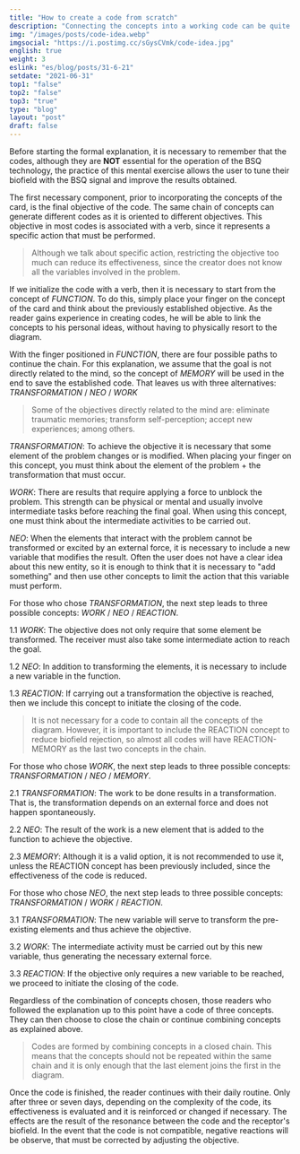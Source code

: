 ```yaml
---
title: "How to create a code from scratch"
description: "Connecting the concepts into a working code can be quite tricky, but don't worry. This guide will help you understand the logic steps behind building a code."
img: "/images/posts/code-idea.webp"
imgsocial: "https://i.postimg.cc/sGysCVmk/code-idea.jpg"
english: true
weight: 3
eslink: "es/blog/posts/31-6-21"
setdate: "2021-06-31"
top1: "false"
top2: "false"
top3: "true"
type: "blog"
layout: "post"
draft: false
---
```


Before starting the formal explanation, it is necessary to remember that the codes, although they are **NOT** essential for the operation of the BSQ technology, the practice of this mental exercise allows the user to tune their biofield with the BSQ signal and improve the results obtained.

The first necessary component, prior to incorporating the concepts of the card, is the final objective of the code. The same chain of concepts can generate different codes as it is oriented to different objectives. This objective in most codes is associated with a verb, since it represents a specific action that must be performed.

>Although we talk about specific action, restricting the objective too much can reduce its effectiveness, since the creator does not know all the variables involved in the problem.

If we initialize the code with a verb, then it is necessary to start from the concept of *FUNCTION*. To do this, simply place your finger on the concept of the card and think about the previously established objective. As the reader gains experience in creating codes, he will be able to link the concepts to his personal ideas, without having to physically resort to the diagram.

With the finger positioned in *FUNCTION*, there are four possible paths to continue the chain. For this explanation, we assume that the goal is not directly related to the mind, so the concept of *MEMORY* will be used in the end to save the established code. That leaves us with three alternatives: *TRANSFORMATION* / *NEO* / *WORK*

>Some of the objectives directly related to the mind are: eliminate traumatic memories; transform self-perception; accept new experiences; among others.

*TRANSFORMATION*: To achieve the objective it is necessary that some element of the problem changes or is modified. When placing your finger on this concept, you must think about the element of the problem + the transformation that must occur.

*WORK*: There are results that require applying a force to unblock the problem. This strength can be physical or mental and usually involve intermediate tasks before reaching the final goal. When using this concept, one must think about the intermediate activities to be carried out.

*NEO*: When the elements that interact with the problem cannot be transformed or excited by an external force, it is necessary to include a new variable that modifies the result. Often the user does not have a clear idea about this new entity, so it is enough to think that it is necessary to "add something" and then use other concepts to limit the action that this variable must perform.


For those who chose *TRANSFORMATION*, the next step leads to three possible concepts: *WORK* / *NEO* / *REACTION*.

1.1 *WORK*: The objective does not only require that some element be transformed. The receiver must also take some intermediate action to reach the goal.

1.2 *NEO*: In addition to transforming the elements, it is necessary to include a new variable in the function.

1.3 *REACTION*: If carrying out a transformation the objective is reached, then we include this concept to initiate the closing of the code.


>It is not necessary for a code to contain all the concepts of the diagram. However, it is important to include the REACTION concept to reduce biofield rejection, so almost all codes will have REACTION-MEMORY as the last two concepts in the chain.


For those who chose *WORK*, the next step leads to three possible concepts: *TRANSFORMATION* / *NEO* / *MEMORY*.

2.1 *TRANSFORMATION*: The work to be done results in a transformation. That is, the transformation depends on an external force and does not happen spontaneously.

2.2 *NEO*: The result of the work is a new element that is added to the function to achieve the objective.

2.3 *MEMORY*: Although it is a valid option, it is not recommended to use it, unless the REACTION concept has been previously included, since the effectiveness of the code is reduced.


For those who chose *NEO*, the next step leads to three possible concepts: *TRANSFORMATION* / *WORK* / *REACTION*.

3.1 *TRANSFORMATION*: The new variable will serve to transform the pre-existing elements and thus achieve the objective.

3.2 *WORK*: The intermediate activity must be carried out by this new variable, thus generating the necessary external force.

3.3 *REACTION*: If the objective only requires a new variable to be reached, we proceed to initiate the closing of the code.


Regardless of the combination of concepts chosen, those readers who followed the explanation up to this point have a code of three concepts. They can then choose to close the chain or continue combining concepts as explained above.

>Codes are formed by combining concepts in a closed chain. This means that the concepts should not be repeated within the same chain and it is only enough that the last element joins the first in the diagram.

Once the code is finished, the reader continues with their daily routine. Only after three or seven days, depending on the complexity of the code, its effectiveness is evaluated and it is reinforced or changed if necessary. The effects are the result of the resonance between the code and the receptor's biofield. In the event that the code is not compatible, negative reactions will be observe, that must be corrected by adjusting the objective.

